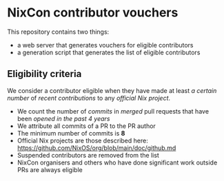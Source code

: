 NixCon contributor vouchers
===========================

This repository contains two things:
- a web server that generates vouchers for eligible contributors
- a generation script that generates the list of eligible contributors

## Eligibility criteria

We consider a contributor eligible when they have made at least *a certain number* of *recent contributions* to any *official Nix project*.
 - We count the number of *commits* in *merged* pull requests that have been *opened in the past 4 years*
 - We attribute all commits of a PR to the PR author
 - The minimum number of commits is **8**
 - Official Nix projects are those described here: https://github.com/NixOS/org/blob/main/doc/github.md
 - Suspended contributors are removed from the list
 - NixCon organisers and others who have done significant work outside PRs are always eligible
